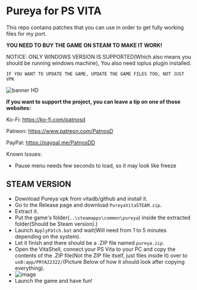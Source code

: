 # Pureya for PS VITA

This repo contains patches that you can use in order to get fully working files for my port.

**YOU NEED TO BUY THE GAME ON STEAM TO MAKE IT WORK!**

NOTICE: ONLY WINDOWS VERSION IS SUPPORTED(Which also means you should be running windows machine), You also need ioplus plugin installed.

```IF YOU WANT TO UPDATE THE GAME, UPDATE THE GAME FILES TOO, NOT JUST VPK```

![banner HD](https://github.com/user-attachments/assets/43b0f94f-e9fd-4dc3-aa61-df0ecce4fa60)

**If you want to support the project, you can leave a tip on one of those websites:**

Ko-Fi: https://ko-fi.com/patnosd

Patreon: https://www.patreon.com/PatnosD

PayPal: https://paypal.me/PatnosDD

Known Issues:
- Pause menu needs few seconds to load, so it may look like freeze



## STEAM VERSION
- Download Pureya vpk from vitadb/github and install it.
- Go to the Release page and download ``PureyaVitaSTEAM.zip``.
- Extract it.
- Put the game's folder(```..\steamapps\common\pureya```) inside the extracted folder(Should be Steam version).)
- Launch ``ApplyPatch.bat`` and wait(Will need from 1 to 5 minutes depending on the system).
- Let it finish and there should be a .ZIP file named ``pureya.zip``.
- Open the VitaShell, connect your PS Vita to your PC and copy the contents of the .ZIP file(Not the ZIP file itself, just files inside it) over to ``ux0:app/PRYA22322/``(Picture Below of how it should look after copying everything).
-  ![image](https://github.com/PatnosDD/Keep-In-Mind-Remastered-PS-VITA/assets/106522646/4192edd4-00da-4247-8952-bb630a94bc22)
- Launch the game and have fun!
